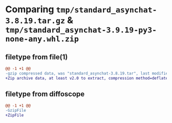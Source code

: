 # Comparing `tmp/standard_asynchat-3.8.19.tar.gz` & `tmp/standard_asynchat-3.9.19-py3-none-any.whl.zip`

## filetype from file(1)

```diff
@@ -1 +1 @@
-gzip compressed data, was "standard_asynchat-3.8.19.tar", last modified: Sun Apr 21 18:36:47 2024, max compression
+Zip archive data, at least v2.0 to extract, compression method=deflate
```

## filetype from diffoscope

```diff
@@ -1 +1 @@
-GzipFile
+ZipFile
```


